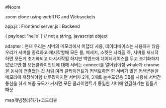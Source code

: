 #Noom

zoom clone using webRTC and Websockets

app.js : Frontend
server.js : Backend

{ payload: 'hello' } // not a string, javascript object


adapter : 현재 우리는 서버의 메모리에서 어댑터 사용, 데이터베이스는 사용하지 않음
우리가 서버를 종료하고 재시작할때 모든 룸, 메세지, 소켓은 사라짐
즉, 서버를 재시작하면 모든게 초기화되고 다시시작됨
하지만 백엔드에 데이터베이스를 두고 초기화하지않았으면 함
모든클라이언트에 대해 서버는 connect를 열어둬야함
whale과 chrome을 동시에 연결했던 것 처럼
여러 클라이언트가 커넥트하면 한 서버가 많은 커넥션들을 메모리에 저장해야함
너무많아지면 서버가 2개, 3개로 늘수도있음
DB를 사용해 서버간 통신을 하게 해줌
규모가 커지면 모든 클라이언트가 동일한 서버에 연결하기는 힘들기 때문


map개념정리하기+코드리뷰


